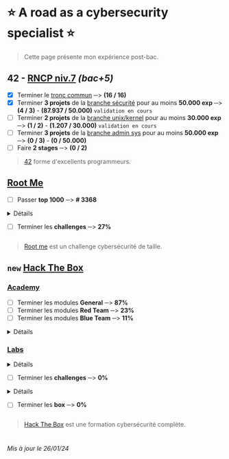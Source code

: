 # :star: A road as a cybersecurity specialist :star:
> Cette page présente mon expérience post-bac.
## 42 - [RNCP niv.7](https://www.francecompetences.fr/recherche/rncp/36137/) *(bac+5)*
- [x] Terminer le [tronc commun](https://github.com/Skalyaeve/42_common_core) ─> **(16 / 16)**
- [x] Terminer **3 projets** de la [branche sécurité](https://github.com/Skalyaeve/42_security) pour au moins **50.000 exp** ─> **(4 / 3)** - **(87.937 / 50.000)** `validation en cours`
- [ ] Terminer **2 projets** de la [branche unix/kernel](https://github.com/Skalyaeve/42_unix-Kernel) pour au moins **30.000 exp** ─> **(1 / 2)** - **(1.207 / 30.000)** `validation en cours`
- [ ] Terminer **3 projets** de la [branche admin sys](https://github.com/Skalyaeve/42_sys_admin) pour au moins **50.000 exp** ─> **(0 / 3)** - **(0 / 50.000)**
- [ ] Faire **2 stages** ─> **(0 / 2)**
> [42](https://42.fr/) forme d'excellents programmeurs.

## [Root Me](https://www.root-me.org/Skalyaeve)
- [ ] Passer **top 1000** ─> **# 3368**
<details><summary>Détails
  
- [ ] Terminer les **challenges** ─> **27%**
</summary>

- [ ] [Programmation](https://www.root-me.org/fr/Challenges/Programmation/) ─> **86%**
- [ ] [App - Système](https://www.root-me.org/fr/Challenges/App-Systeme/) ─> **21%**
- [ ] [App - Script](https://www.root-me.org/fr/Challenges/App-Script/) ─> **78%**
- [ ] [Cracking](https://www.root-me.org/fr/Challenges/Cracking/) ─> **30%**
- [ ] [Réseau](https://www.root-me.org/fr/Challenges/Reseau/) ─> **56%**
- [ ] [Web - Client](https://www.root-me.org/fr/Challenges/Web-Client/) ─> **22%**
- [ ] [Web - Serveur](https://www.root-me.org/fr/Challenges/Web-Serveur/) ─> **23%**
- [ ] [Cryptanalyse](https://www.root-me.org/fr/Challenges/Cryptanalyse/) ─> **25%**
- [ ] [Stéganographie](https://www.root-me.org/fr/Challenges/Steganographie/) ─> **26%**
- [ ] [Forensic](https://www.root-me.org/fr/Challenges/Forensic/) ─> **2%**
- [ ] [Réaliste](https://www.root-me.org/fr/Challenges/Realiste/) ─> **2%**
</details>

> [Root me](https://www.root-me.org) est un challenge cybersécurité de taille.

## `new` [Hack The Box](https://app.hackthebox.com/profile/1772537)
### [Academy](https://academy.hackthebox.com/catalogue)
- [ ] Terminer les modules **General**  ─> **87%**
- [ ] Terminer les modules **Red Team**  ─> **23%**
- [ ] Terminer les modules **Blue Team**  ─> **11%**
<details><summary>Détails</summary>

- [x] [InfoSec Foundations](https://academy.hackthebox.com/path/preview/information-security-foundations) skill path
- [x] [OS Fundamentals](https://academy.hackthebox.com/path/preview/operating-system-fundamentals) skill path
- [x] [Local PrivEsc](https://academy.hackthebox.com/path/preview/local-privilege-escalation) skill path
- [x] [Binary Exploitation](https://academy.hackthebox.com/path/preview/intro-to-binary-exploitation) skill path
- [x] [SOC Analyst Prerequisites](https://academy.hackthebox.com/path/preview/soc-analyst-prerequisites) skill path
- [x] [Basic Toolset](https://academy.hackthebox.com/path/preview/basic-toolset) skill path
- [ ] [Penetration Tester](https://academy.hackthebox.com/path/preview/penetration-tester) job role path ─> **43%**
- [ ] [Bug Bounty Hunter](https://academy.hackthebox.com/path/preview/bug-bounty-hunter) job role path ─> **47%**
- [ ] [SOC Analyst](https://academy.hackthebox.com/path/preview/soc-analyst) job role path ─> **27%**
</details>

### [Labs](https://www.hackthebox.com/hacker/hacking-labs)
<details><summary>Détails

- [ ] Terminer les **challenges** ─> **0%**
</summary>

- [ ] **Reversing** ─> **2%**
- [ ] **Web** ─> **0%**
- [ ] **Mobile** ─> **0%**
- [ ] **Pwn** ─> **1%**
- [ ] **GamePwn** ─> **0%**
- [ ] **Misc** ─> **0%**
- [ ] **Crypto** ─> **1%**
- [ ] **Forensics** ─> **0%**
- [ ] **OSINT** ─> **0%**
- [ ] **Hardware** ─> **0%**
- [ ] **Blockchain** ─> **0%**
</details>

<details><summary>Détails
  
- [ ] Terminer les **box** ─> **0%**
</summary>

- [ ] **Linux** ─> **0%**
- [ ] **Windows** ─> **1%**
- [ ] **Android** ─> **0%**
- [ ] **OpenBSD** ─> **0%**
- [ ] **FreeBSD** ─> **0%**
- [ ] **Solaris** ─> **0%**
- [ ] **Other** ─> **0%**
</details>

> [Hack The Box](https://www.hackthebox.com/) est une formation cybersécurité complète.
#
*Mis à jour le 26/01/24*
